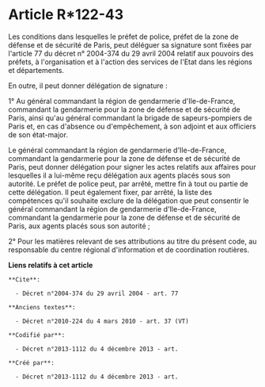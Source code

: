 # Article R*122-43

Les conditions dans lesquelles le préfet de police, préfet de la zone de défense et de sécurité de Paris, peut déléguer sa
signature sont fixées par l'article 77 du décret n° 2004-374 du 29 avril 2004 relatif aux pouvoirs des préfets, à
l'organisation et à l'action des services de l'Etat dans les régions et départements. 

En outre, il peut donner délégation de signature : 

1° Au général commandant la région de gendarmerie d'Ile-de-France, commandant la gendarmerie pour la zone de défense et de
sécurité de Paris, ainsi qu'au général commandant la brigade de sapeurs-pompiers de Paris et, en cas d'absence ou
d'empêchement, à son adjoint et aux officiers de son état-major. 

Le général commandant la région de gendarmerie d'Ile-de-France, commandant la gendarmerie pour la zone de défense et de
sécurité de Paris, peut donner délégation pour signer les actes relatifs aux affaires pour lesquelles il a lui-même reçu
délégation aux agents placés sous son autorité. Le préfet de police peut, par arrêté, mettre fin à tout ou partie de cette
délégation. Il peut également fixer, par arrêté, la liste des compétences qu'il souhaite exclure de la délégation que peut
consentir le général commandant la région de gendarmerie d'Ile-de-France, commandant la gendarmerie pour la zone de défense
et de sécurité de Paris, aux agents placés sous son autorité ; 

2° Pour les matières relevant de ses attributions au titre du présent code, au responsable du centre régional d'information
et de coordination routières.

**Liens relatifs à cet article**

	**Cite**:

	  - Décret n°2004-374 du 29 avril 2004 - art. 77

	**Anciens textes**:

	  - Décret n°2010-224 du 4 mars 2010 - art. 37 (VT)

	**Codifié par**:

	  - Décret n°2013-1112 du 4 décembre 2013 - art.

	**Créé par**:

	  - Décret n°2013-1112 du 4 décembre 2013 - art.

